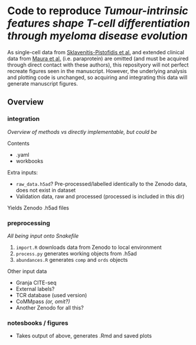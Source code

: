 # Code to reproduce _Tumour-intrinsic features shape T-cell differentiation through myeloma disease evolution_

As single-cell data from [Sklavenitis-Pistofidis et al.](https://doi.org/10.1016/j.ccell.2022.10.017) and extended clinical data from [Maura et al.](https://doi.org/10.1038/s43018-023-00657-1) (i.e. paraprotein) are omitted (and must be acquired through direct contact with these authors), this reposityory will not perfect recreate figures seen in the manuscript. However, the underlying analysis and plotting code is unchanged, so acquiring and integrating this data will generate manuscript figures.

## Overview

### integration

_Overview of methods vs directly implementable, but could be_

Contents
- .yaml
- workbooks

Extra inputs: 
- `raw_data.h5ad`? Pre-processed/labelled identically to the Zenodo data, does not exist in dataset
- Validation data, raw and processed (processed is included in this dir)

Yields Zenodo .h5ad files

### preprocessing

_All being input onto Snakefile_

1. `import.R` downloads data from Zenodo to local environment
2. `process.py` generates working objects from .h5ad
3. `abundances.R` generates `comp` and `ords` objects

Other input data
- Granja CITE-seq
- External labels?
- TCR database (used version)
- CoMMpass _(or, omit?)_
- Another Zenodo for all this?


### notesbooks / figures

- Takes output of above, generates .Rmd and saved plots



